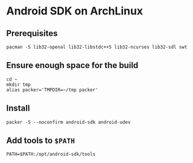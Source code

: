 Android SDK on ArchLinux
========================

Prerequisites
-------------

`pacman -S lib32-openal lib32-libstdc++5 lib32-ncurses lib32-sdl swt`

Ensure enough space for the build
---------------------------------

```
cd ~
mkdir tmp
alias packer='TMPDIR=~/tmp packer'
``` 

Install
-------

`packer -S --noconfirm android-sdk android-udev`

Add tools to `$PATH`
--------------------

`PATH=$PATH:/opt/android-sdk/tools`
